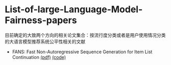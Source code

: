 # List-of-large-Language-Model-Fairness-papers
目前确定的大致两个方向的相关论文集合：按流行度分类或者是用户使用情况分类的大语言模型推荐系统公平性相关的文献

- FANS: Fast Non-Autoregressive Sequence Generation for Item List Continuation [(pdf)](https://arxiv.org/pdf/2304.00545) [(code)](https://github.com/Jyonn/FANS)
